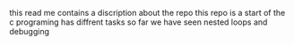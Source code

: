 this read me contains a discription about the repo 
this repo is a start of the c programing
has diffrent tasks
so far we have seen nested loops and debugging  

